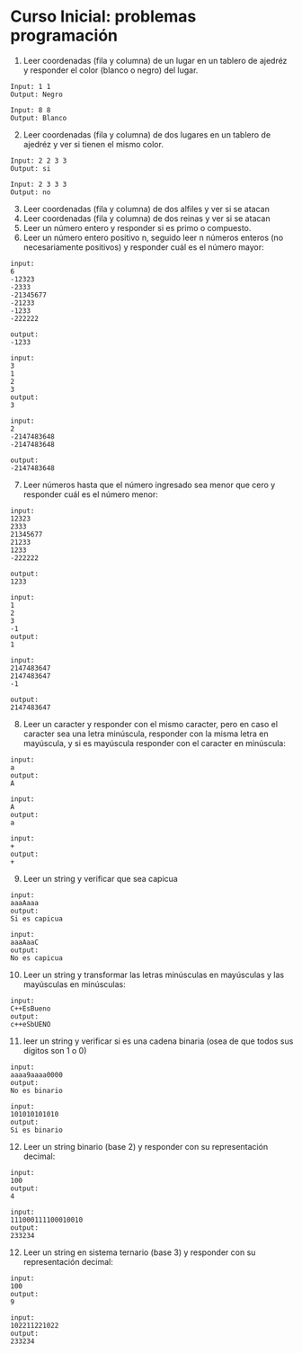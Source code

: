 # Curso Inicial: problemas programación
1. Leer coordenadas (fila y columna) de un lugar en un tablero de ajedréz y responder el color (blanco o negro) del lugar.
```
Input: 1 1
Output: Negro
```
```
Input: 8 8 
Output: Blanco
```
2. Leer coordenadas (fila y columna) de dos lugares en un tablero de ajedréz y ver si tienen el mismo color.
```
Input: 2 2 3 3
Output: si
```
```
Input: 2 3 3 3
Output: no
```
3. Leer coordenadas (fila y columna) de dos alfiles y ver si se atacan
4. Leer coordenadas (fila y columna) de dos reinas y ver si se atacan
5. Leer un número entero y responder si es primo o compuesto.
6. Leer un número entero positivo n, seguido leer n números enteros (no necesariamente positivos) y responder cuál es el número mayor:
```
input:
6
-12323
-2333
-21345677
-21233
-1233
-222222

output:
-1233
```
```
input:
3
1
2
3
output:
3
```
```
input:
2
-2147483648
-2147483648

output:
-2147483648
```

7. Leer números hasta que el número ingresado sea menor que cero y responder cuál es el número menor:
```
input:
12323
2333
21345677
21233
1233
-222222

output:
1233
```
```
input:
1
2
3
-1
output:
1
```
```
input:
2147483647
2147483647
-1

output:
2147483647
```

8. Leer un caracter y responder con el mismo caracter, pero en caso el caracter sea una letra minúscula, responder con la misma letra en mayúscula, y si es mayúscula responder con el caracter en minúscula:
```
input:
a
output:
A
```
```
input:
A
output:
a
```
```
input:
+
output:
+
```

9. Leer un string y verificar que sea capicua
```
input:
aaaAaaa
output:
Si es capicua
```
```
input:
aaaAaaC
output:
No es capicua
```
10. Leer un string y transformar las letras minúsculas en mayúsculas y las mayúsculas en minúsculas:
```
input:
C++EsBueno
output:
c++eSbUENO
```
11. leer un string y verificar si es una cadena binaria (osea de que todos sus dígitos son 1 o 0)
```
input:
aaaa9aaaa0000
output:
No es binario
```
```
input:
101010101010
output:
Si es binario
```
12. Leer un string binario (base 2) y responder con su representación decimal:
```
input:
100
output:
4
```
```
input:
111000111100010010
output:
233234
```

12. Leer un string en sistema ternario (base 3) y responder con su representación decimal:
```
input:
100
output:
9
```
```
input:
102211221022
output:
233234
```
